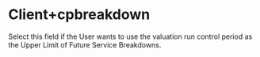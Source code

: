 # Client+cpbreakdown

Select this field if the User wants to use the valuation run control
period as the Upper Limit of Future Service Breakdowns.
